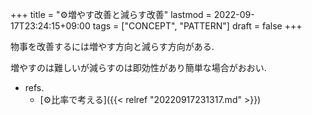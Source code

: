 +++
title = "⚙増やす改善と減らす改善"
lastmod = 2022-09-17T23:24:15+09:00
tags = ["CONCEPT", "PATTERN"]
draft = false
+++

物事を改善するには増やす方向と減らす方向がある.

増やすのは難しいが減らすのは即効性があり簡単な場合がおおい.

-   refs.
    -   [⚙比率で考える]({{< relref "20220917231317.md" >}})
